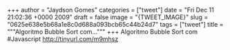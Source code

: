 
+++
author = "Jaydson Gomes"
categories = ["tweet"]
date = "Fri Dec 11 21:02:36 +0000 2009"
draft = false
image = "{TWEET_IMAGE}"
slug = "0625e638e5b68a1e8c0d688a093bcb65c44b24d7"
tags = ["tweet"]
title = """Algoritmo Bubble Sort com..."""
+++
Algoritmo Bubble Sort com #Javascript  http://tinyurl.com/m9mhsz
